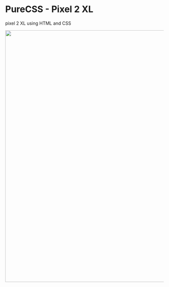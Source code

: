 # PureCSS - Pixel 2 XL
pixel 2 XL using HTML and CSS

<div align="center">
   <img src="screenshot" width="800" />
</div

